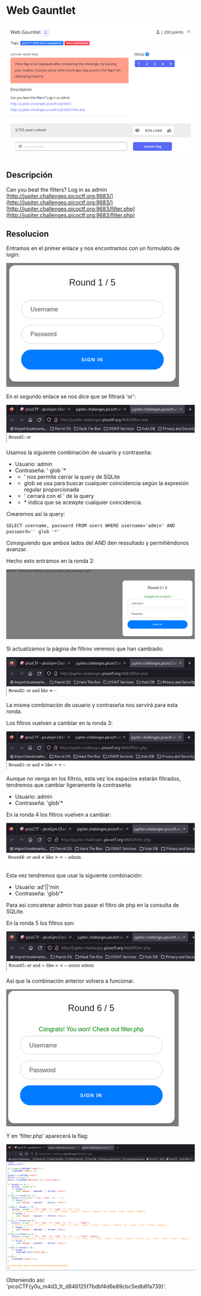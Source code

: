 # Web Gauntlet
![Descripcion del CTF](img/description.png)

## Descripción
Can you beat the filters? Log in as admin [http://jupiter.challenges.picoctf.org:9683/](http://jupiter.challenges.picoctf.org:9683/) [http://jupiter.challenges.picoctf.org:9683/filter.php](http://jupiter.challenges.picoctf.org:9683/filter.php)

## Resolucion
Entramos en el primer enlace y nos encontramos con un formulatio de login:

![Web](img/web1.png)

En el segundo enlace se nos dice que se filtrará 'or':

![Web](img/web2.png)

Usamos la siguiente combinación de usuario y contraseña:

- Usuario: admin
- Contraseña: ' glob '*
- - ' nos permite cerrar la query de SQLite
- - glob se usa para buscar cualquier coincidencia según la expresión regular proporcionada
- - ' cerrará con el ' de la query
- - \* indica que se acewpte cualquier coincidencia.

Crearemos así la query:

```
SELECT username, password FROM users WHERE username='admin' AND password='' glob '*' 
```

Consiguiendo que ambos lados del AND den ressultado y permitiéndonos avanzar.

Hecho esto entramos en la ronda 2:

![Web](img/web3.png)

Si actualizamos la página de filtros veremos que han cambiado:

![Web](img/web4.png)

La misma combinación de usuario y contraseña nos servirá para esta ronda.

Los filtros vuelven a cambiar en la ronda 3:

![Web](img/web5.png)

Aunque no venga en los filtros, esta vez los espacios estarán filtrados, tendremos que cambiar ligeramente la contraseña:
- Usuario: admin
- Contraseña: 'glob'*

En la ronda 4 los filtros vuelven a cambiar:

![Web](img/web6.png)

Esta vez tendremos que usar la siguiente combinación:

- Usuario: ad'||'min
- Contraseña: 'glob'*

Para así concatenar admin tras pasar el filtro de php en la consulta de SQLite.

En la ronda 5 los filtros son:

![Web](img/web7.png)

Así que la combinación anterior volvera a funcionar.

![Web](img/web8.png)

Y en 'filter.php' aparecerá la flag:

![Web](img/web9.png)

Obteniendo así: 'picoCTF{y0u_m4d3_1t_d846125f7bdbf4d6e89cbc5edb6fa739}'.